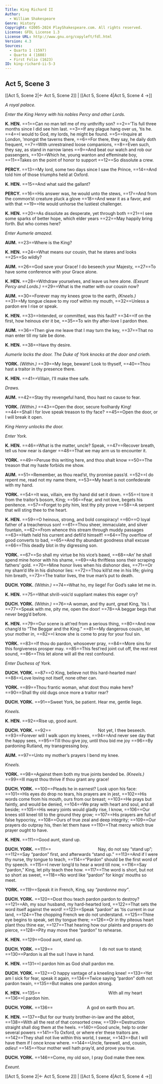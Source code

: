 ```yaml
---
Title: King Richard II
Author: 
  - William Shakespeare
Genre: History
Copyright: ©2005-2024 PlayShakespeare.com. All rights reserved.
License: GFDL License 1.3
License URL: http://www.gnu.org/copyleft/fdl.html
Version: 4.3
Sources:
  - Quarto 1 (1597)
  - Quarto 4 (1608)
  - First Folio (1623)
ID: king-richard-ii-5-3
---
```


## Act 5, Scene 3
[[Act 5, Scene 2|← Act 5, Scene 2]] | [[Act 5, Scene 4|Act 5, Scene 4 →]]

*A royal palace.*

*Enter the King Henry with his nobles Percy and other Lords.*

**K. HEN.**
==1==Can no man tell me of my unthrifty son?
==2==’Tis full three months since I did see him last.
==3==If any plague hang over us, ’tis he.
==4==I would to God, my lords, he might be found.
==5==Inquire at London, ’mongst the taverns there,
==6==For there, they say, he daily doth frequent,
==7==With unrestrained loose companions,
==8==Even such, they say, as stand in narrow lanes
==9==And beat our watch and rob our passengers,
==10==Which he, young wanton and effeminate boy,
==11==Takes on the point of honor to support
==12==So dissolute a crew.

**PERCY.**
==13==My lord, some two days since I saw the Prince,
==14==And told him of those triumphs held at Oxford.

**K. HEN.**
==15==And what said the gallant?

**PERCY.**
==16==His answer was, he would unto the stews,
==17==And from the common’st creature pluck a glove
==18==And wear it as a favor, and with that
==19==He would unhorse the lustiest challenger.

**K. HEN.**
==20==As dissolute as desperate, yet through both
==21==I see some sparks of better hope, which elder years
==22==May happily bring forth. But who comes here?

*Enter Aumerle amazed.*

**AUM.**
==23==Where is the King?

**K. HEN.**
==24==What means our cousin, that he stares and looks
==25==So wildly?

**AUM.**
==26==God save your Grace! I do beseech your Majesty,
==27==To have some conference with your Grace alone.

**K. HEN.**
==28==Withdraw yourselves, and leave us here alone.
*(Exeunt Percy and Lords.)*
==29==What is the matter with our cousin now?

**AUM.**
==30==Forever may my knees grow to the earth,
*(Kneels.)*
==31==My tongue cleave to my roof within my mouth,
==32==Unless a pardon ere I rise or speak.

**K. HEN.**
==33==Intended, or committed, was this fault?
==34==If on the first, how heinous e’er it be,
==35==To win thy after-love I pardon thee.

**AUM.**
==36==Then give me leave that I may turn the key,
==37==That no man enter till my tale be done.

**K. HEN.**
==38==Have thy desire.

*Aumerle locks the door. The Duke of York knocks at the door and crieth.*

**YORK.**
*(Within.)*
==39==My liege, beware! Look to thyself,
==40==Thou hast a traitor in thy presence there.

**K. HEN.**
==41==Villain, I’ll make thee safe.

*Draws.*

**AUM.**
==42==Stay thy revengeful hand, thou hast no cause to fear.

**YORK.**
*(Within.)*
==43==Open the door, secure foolhardy King!
==44==Shall I for love speak treason to thy face?
==45==Open the door, or I will break it open.

*King Henry unlocks the door.*

*Enter York.*

**K. HEN.**
==46==What is the matter, uncle? Speak,
==47==Recover breath, tell us how near is danger
==48==That we may arm us to encounter it.

**YORK.**
==49==Peruse this writing here, and thou shalt know
==50==The treason that my haste forbids me show.

**AUM.**
==51==Remember, as thou read’st, thy promise pass’d.
==52==I do repent me, read not my name there,
==53==My heart is not confederate with my hand.

**YORK.**
==54==It was, villain, ere thy hand did set it down.
==55==I tore it from the traitor’s bosom, King;
==56==Fear, and not love, begets his penitence.
==57==Forget to pity him, lest thy pity prove
==58==A serpent that will sting thee to the heart.

**K. HEN.**
==59==O heinous, strong, and bold conspiracy!
==60==O loyal father of a treacherous son!
==61==Thou sheer, immaculate, and silver fountain,
==62==From whence this stream through muddy passages
==63==Hath held his current and defil’d himself!
==64==Thy overflow of good converts to bad,
==65==And thy abundant goodness shall excuse
==66==This deadly blot in thy digressing son.

**YORK.**
==67==So shall my virtue be his vice’s bawd,
==68==An’ he shall spend mine honor with his shame,
==69==As thriftless sons their scraping fathers’ gold.
==70==Mine honor lives when his dishonor dies,
==71==Or my sham’d life in his dishonor lies:
==72==Thou kill’st me in his life; giving him breath,
==73==The traitor lives, the true man’s put to death.

**DUCH. YORK.**
*(Within.)*
==74==What ho, my liege! For God’s sake let me in.

**K. HEN.**
==75==What shrill-voic’d suppliant makes this eager cry?

**DUCH. YORK.**
*(Within.)*
==76==A woman, and thy aunt, great King, ’tis I.
==77==Speak with me, pity me, open the door!
==78==A beggar begs that never begg’d before.

**K. HEN.**
==79==Our scene is alt’red from a serious thing,
==80==And now chang’d to “The Beggar and the King.”
==81==My dangerous cousin, let your mother in,
==82==I know she is come to pray for your foul sin.

**YORK.**
==83==If thou do pardon, whosoever pray,
==84==More sins for this forgiveness prosper may.
==85==This fest’red joint cut off, the rest rest sound,
==86==This let alone will all the rest confound.

*Enter Duchess of York.*

**DUCH. YORK.**
==87==O King, believe not this hard-hearted man!
==88==Love loving not itself, none other can.

**YORK.**
==89==Thou frantic woman, what dost thou make here?
==90==Shall thy old dugs once more a traitor rear?

**DUCH. YORK.**
==91==Sweet York, be patient. Hear me, gentle liege.

*Kneels.*

**K. HEN.**
==92==Rise up, good aunt.

**DUCH. YORK.**
==92==           Not yet, I thee beseech.
==93==Forever will I walk upon my knees,
==94==And never see day that the happy sees,
==95==Till thou give joy, until thou bid me joy
==96==By pardoning Rutland, my transgressing boy.

**AUM.**
==97==Unto my mother’s prayers I bend my knee.

*Kneels.*

**YORK.**
==98==Against them both my true joints bended be.
*(Kneels.)*
==99==Ill mayst thou thrive if thou grant any grace!

**DUCH. YORK.**
==100==Pleads he in earnest? Look upon his face:
==101==His eyes do drop no tears, his prayers are in jest,
==102==His words come from his mouth, ours from our breast;
==103==He prays but faintly, and would be denied,
==104==We pray with heart and soul, and all beside;
==105==His weary joints would gladly rise, I know,
==106==Our knees still kneel till to the ground they grow;
==107==His prayers are full of false hypocrisy,
==108==Ours of true zeal and deep integrity;
==109==Our prayers do outpray his, then let them have
==110==That mercy which true prayer ought to have.

**K. HEN.**
==111==Good aunt, stand up.

**DUCH. YORK.**
==111==           Nay, do not say “stand up”;
==112==Say “pardon” first, and afterwards “stand up.”
==113==And if I were thy nurse, thy tongue to teach,
==114==“Pardon” should be the first word of thy speech.
==115==I never long’d to hear a word till now,
==116==Say “pardon,” King, let pity teach thee how.
==117==The word is short, but not so short as sweet,
==118==No word like “pardon” for kings’ mouths so meet.

**YORK.**
==119==Speak it in French, King, say *“pardonne moy”*.

**DUCH. YORK.**
==120==Dost thou teach pardon pardon to destroy?
==121==Ah, my sour husband, my hard-hearted lord,
==122==That sets the word itself against the word!
==123==Speak “pardon” as ’tis current in our land,
==124==The chopping French we do not understand.
==125==Thine eye begins to speak, set thy tongue there;
==126==Or in thy piteous heart plant thou thine ear,
==127==That hearing how our plaints and prayers do pierce,
==128==Pity may move thee “pardon” to rehearse.

**K. HEN.**
==129==Good aunt, stand up.

**DUCH. YORK.**
==129==           I do not sue to stand;
==130==Pardon is all the suit I have in hand.

**K. HEN.**
==131==I pardon him as God shall pardon me.

**DUCH. YORK.**
==132==O happy vantage of a kneeling knee!
==133==Yet am I sick for fear, speak it again,
==134==Twice saying “pardon” doth not pardon twain,
==135==But makes one pardon strong.

**K. HEN.**
==135==                With all my heart
==136==I pardon him.

**DUCH. YORK.**
==136==        A god on earth thou art.

**K. HEN.**
==137==But for our trusty brother-in-law and the abbot,
==138==With all the rest of that consorted crew,
==139==Destruction straight shall dog them at the heels.
==140==Good uncle, help to order several powers
==141==To Oxford, or where e’er these traitors are.
==142==They shall not live within this world, I swear,
==143==But I will have them if I once know where.
==144==Uncle, farewell, and, cousin, *adieu*!
==145==Your mother well hath pray’d, and prove you true.

**DUCH. YORK.**
==146==Come, my old son, I pray God make thee new.

*Exeunt.*

[[Act 5, Scene 2|← Act 5, Scene 2]] | [[Act 5, Scene 4|Act 5, Scene 4 →]]